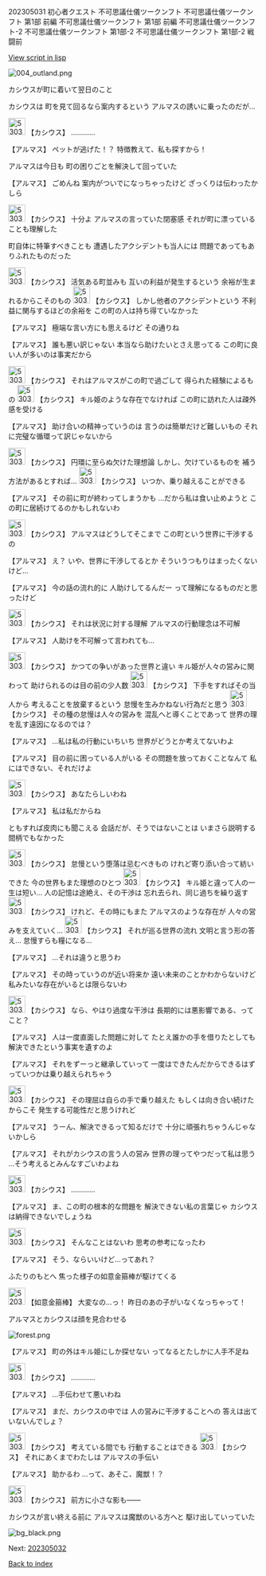 202305031 初心者クエスト 不可思議仕儀ツークンフト 不可思議仕儀ツークンフト 第1部 前編 不可思議仕儀ツークンフト 第1部 前編 不可思議仕儀ツークンフト-2 不可思議仕儀ツークンフト 第1部-2 不可思議仕儀ツークンフト 第1部-2 戦闘前

[View script in lisp](../scripts/202305031.txt)

![004_outland.png](../images/backgrounds/004_outland.png)

カシウスが町に着いて翌日のこと

カシウスは
町を見て回るなら案内するという
アルマスの誘いに乗ったのだが…

<img src="../images/units/5303111.png" alt="5303111.png" height="34"/>
【カシウス】
…………

【アルマス】
ペットが逃げた！？
特徴教えて、私も探すから！

アルマスは今日も
町の困りごとを解決して回っていた

【アルマス】
ごめんね
案内がついでになっちゃったけど
ざっくりは伝わったかしら

<img src="../images/units/5303111.png" alt="5303111.png" height="34"/>
【カシウス】
十分よ
アルマスの言っていた閉塞感
それが町に漂っていることも理解した

町自体に特筆すべきことも
遭遇したアクシデントも当人には
問題であってもありふれたものだった

<img src="../images/units/5303111.png" alt="5303111.png" height="34"/>
【カシウス】
活気ある町並みも
互いの利益が発生するという
余裕が生まれるからこそのもの

<img src="../images/units/5303111.png" alt="5303111.png" height="34"/>
【カシウス】
しかし他者のアクシデントという
不利益に関与するほどの余裕を
この町の人は持ち得ていなかった

【アルマス】
極端な言い方にも思えるけど
その通りね

【アルマス】
誰も悪い訳じゃない
本当なら助けたいとさえ思ってる
この町に良い人が多いのは事実だから

<img src="../images/units/5303111.png" alt="5303111.png" height="34"/>
【カシウス】
それはアルマスがこの町で過ごして
得られた経験によるもの

<img src="../images/units/5303111.png" alt="5303111.png" height="34"/>
【カシウス】
キル姫のような存在でなければ
この町に訪れた人は疎外感を受ける

【アルマス】
助け合いの精神っていうのは
言うのは簡単だけど難しいもの
それに完璧な循環って訳じゃないから

<img src="../images/units/5303111.png" alt="5303111.png" height="34"/>
【カシウス】
円環に至らぬ欠けた理想論
しかし、欠けているものを
補う方法があるとすれば…

<img src="../images/units/5303111.png" alt="5303111.png" height="34"/>
【カシウス】
いつか、乗り越えることができる

【アルマス】
その前に町が終わってしまうかも
…だから私は食い止めようと
この町に居続けてるのかもしれないわ

<img src="../images/units/5303111.png" alt="5303111.png" height="34"/>
【カシウス】
アルマスはどうしてそこまで
この町という世界に干渉するの

【アルマス】
え？
いや、世界に干渉してるとか
そういうつもりはまったくないけど…

【アルマス】
今の話の流れ的に
人助けしてるんだー
って理解になるものだと思ったけど

<img src="../images/units/5303111.png" alt="5303111.png" height="34"/>
【カシウス】
それは状況に対する理解
アルマスの行動理念は不可解

【アルマス】
人助けを不可解って言われても…

<img src="../images/units/5303111.png" alt="5303111.png" height="34"/>
【カシウス】
かつての争いがあった世界と違い
キル姫が人々の営みに関わって
助けられるのは目の前の少人数

<img src="../images/units/5303111.png" alt="5303111.png" height="34"/>
【カシウス】
下手をすればその当人から
考えることを放棄するという
怠慢を生みかねない行為だと思う

<img src="../images/units/5303111.png" alt="5303111.png" height="34"/>
【カシウス】
その種の怠慢は人々の営みを
混乱へと導くことであって
世界の理を乱す遠因になるのでは？

【アルマス】
…私は私の行動にいちいち
世界がどうとか考えてないわよ

【アルマス】
目の前に困っている人がいる
その問題を放っておくことなんて
私にはできない、それだけよ

<img src="../images/units/5303111.png" alt="5303111.png" height="34"/>
【カシウス】
あなたらしいわね

【アルマス】
私は私だからね

ともすれば皮肉にも聞こえる
会話だが、そうではないことは
いまさら説明する間柄でもなかった

<img src="../images/units/5303111.png" alt="5303111.png" height="34"/>
【カシウス】
怠慢という堕落は忌むべきもの
けれど寄り添い合って紡いできた
今の世界もまた理想のひとつ

<img src="../images/units/5303111.png" alt="5303111.png" height="34"/>
【カシウス】
キル姫と違って人の一生は短い…
人の記憶は途絶え、その干渉は
忘れ去られ、同じ過ちを繰り返す

<img src="../images/units/5303111.png" alt="5303111.png" height="34"/>
【カシウス】
けれど、その時にもまた
アルマスのような存在が
人々の営みを支えていく…

<img src="../images/units/5303111.png" alt="5303111.png" height="34"/>
【カシウス】
それが巡る世界の流れ
文明と言う形の答え…
怠慢すらも糧になる…

【アルマス】
…それは違うと思うわ

【アルマス】
その時っていうのが近い将来か
遠い未来のことかわからないけど
私みたいな存在がいるとは限らないわ

<img src="../images/units/5303111.png" alt="5303111.png" height="34"/>
【カシウス】
なら、やはり過度な干渉は
長期的には悪影響である、ってこと？

【アルマス】
人は一度直面した問題に対して
たとえ誰かの手を借りたとしても
解決できたという事実を遺すのよ

【アルマス】
それをずーっと継承していって
一度はできたんだからできるはず
っていつかは乗り越えられちゃう

<img src="../images/units/5303111.png" alt="5303111.png" height="34"/>
【カシウス】
その理屈は自らの手で乗り越えた
もしくは向き合い続けたからこそ
発生する可能性だと思うけれど

【アルマス】
うーん、解決できるって知るだけで
十分に頑張れちゃうんじゃないかしら

【アルマス】
それがカシウスの言う人の営み
世界の理ってやつだって私は思う
…そう考えるとみんなすごいわよね

<img src="../images/units/5303111.png" alt="5303111.png" height="34"/>
【カシウス】
…………

【アルマス】
ま、この町の根本的な問題を
解決できない私の言葉じゃ
カシウスは納得できないでしょうね

<img src="../images/units/5303111.png" alt="5303111.png" height="34"/>
【カシウス】
そんなことはないわ
思考の参考になったわ

【アルマス】
そう、ならいいけど…ってあれ？

ふたりのもとへ
焦った様子の如意金箍棒が駆けてくる

<img src="../images/units/5203111.png" alt="5203111.png" height="34"/>
【如意金箍棒】
大変なの…っ！
昨日のあの子がいなくなっちゃって！

アルマスとカシウスは顔を見合わせる

![forest.png](../images/backgrounds/forest.png)

【アルマス】
町の外はキル姫にしか探せない
ってなるとたしかに人手不足ね

<img src="../images/units/5303111.png" alt="5303111.png" height="34"/>
【カシウス】
…………

【アルマス】
…手伝わせて悪いわね

【アルマス】
まだ、カシウスの中では
人の営みに干渉することへの
答えは出ていないんでしょ？

<img src="../images/units/5303111.png" alt="5303111.png" height="34"/>
【カシウス】
考えている間でも
行動することはできる

<img src="../images/units/5303111.png" alt="5303111.png" height="34"/>
【カシウス】
それにあくまでわたしは
アルマスの手伝い

【アルマス】
助かるわ
…って、あそこ、魔獣！？

<img src="../images/units/5303111.png" alt="5303111.png" height="34"/>
【カシウス】
前方に小さな影も――

カシウスが言い終える前に
アルマスは魔獣のいる方へと
駆け出していっていた

![bg_black.png](../images/backgrounds/bg_black.png)


Next: [202305032](202305032.md)

[Back to index](index.md)
